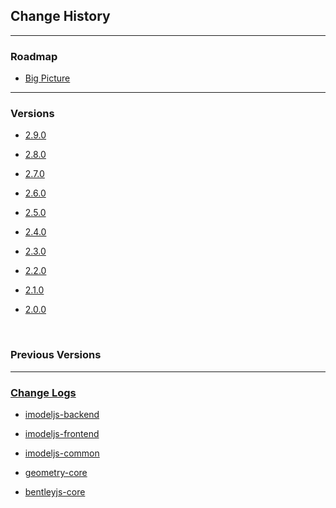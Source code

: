 ## Change History
---

### Roadmap

- [Big Picture](./Roadmap.md)

---

### Versions
- [2.9.0](./2.9.0.md)

- [2.8.0](./2.8.0.md)

- [2.7.0](./2.7.0.md)

- [2.6.0](./2.6.0.md)

- [2.5.0](./2.5.0.md)

- [2.4.0](./2.4.0.md)

- [2.3.0](./2.3.0.md)

- [2.2.0](./2.2.0.md)

- [2.1.0](./2.1.0.md)

- [2.0.0](./2.0.0.md)

&nbsp;
&nbsp;

<h3 id="previous-versions" class="with-caption is-expanded">Previous Versions</h3>

<ul style="display: none;">
  <li>
    <p><a class="missingLink table-of-contents-link" href="getting-started\1.14.0" data-toggle="tooltip"
        data-html="true" data-placement="top" title="Link not found. Attempting: getting-started\1.14.0">
        1.14.0
      </a></p>
  </li>
  <li>
    <p><a class="missingLink table-of-contents-link" href="getting-started\1.13.0" data-toggle="tooltip"
        data-html="true" data-placement="top" title="Link not found. Attempting: getting-started\1.13.0">
        1.13.0
      </a></p>
  </li>
  <li>
    <p><a class="missingLink table-of-contents-link" href="getting-started\1.12.0" data-toggle="tooltip"
        data-html="true" data-placement="top" title="Link not found. Attempting: getting-started\1.12.0">
        1.12.0
      </a></p>
  </li>
  <li>
    <p><a class="missingLink table-of-contents-link" href="getting-started\1.11.0" data-toggle="tooltip"
        data-html="true" data-placement="top" title="Link not found. Attempting: getting-started\1.11.0">
        1.11.0
      </a></p>
  </li>
  <li>
    <p><a class="missingLink table-of-contents-link" href="getting-started\1.10.0" data-toggle="tooltip"
        data-html="true" data-placement="top" title="Link not found. Attempting: getting-started\1.10.0">
        1.10.0
      </a></p>
  </li>
  <li>
    <p><a class="missingLink table-of-contents-link" href="getting-started\1.9.0" data-toggle="tooltip" data-html="true"
        data-placement="top" title="Link not found. Attempting: getting-started\1.9.0">
        1.9.0
      </a></p>
  </li>
  <li>
    <p><a class="missingLink table-of-contents-link" href="getting-started\1.8.0" data-toggle="tooltip" data-html="true"
        data-placement="top" title="Link not found. Attempting: getting-started\1.8.0">
        1.8.0
      </a></p>
  </li>
  <li>
    <p><a class="missingLink table-of-contents-link" href="getting-started\1.7.0" data-toggle="tooltip" data-html="true"
        data-placement="top" title="Link not found. Attempting: getting-started\1.7.0">
        1.7.0
      </a></p>
  </li>
  <li>
    <p><a class="missingLink table-of-contents-link" href="getting-started\1.6.0" data-toggle="tooltip" data-html="true"
        data-placement="top" title="Link not found. Attempting: getting-started\1.6.0">
        1.6.0
      </a></p>
  </li>
  <li>
    <p><a class="missingLink table-of-contents-link" href="getting-started\1.5.0" data-toggle="tooltip" data-html="true"
        data-placement="top" title="Link not found. Attempting: getting-started\1.5.0">
        1.5.0
      </a></p>
  </li>
  <li>
    <p><a class="missingLink table-of-contents-link" href="getting-started\1.4.0" data-toggle="tooltip" data-html="true"
        data-placement="top" title="Link not found. Attempting: getting-started\1.4.0">
        1.4.0
      </a></p>
  </li>
  <li>
    <p><a class="missingLink table-of-contents-link" href="getting-started\1.3.0" data-toggle="tooltip" data-html="true"
        data-placement="top" title="Link not found. Attempting: getting-started\1.3.0">
        1.3.0
      </a></p>
  </li>
  <li>
    <p><a class="missingLink table-of-contents-link" href="getting-started\1.2.0" data-toggle="tooltip" data-html="true"
        data-placement="top" title="Link not found. Attempting: getting-started\1.2.0">
        1.2.0
      </a></p>
  </li>
  <li>
    <p><a class="missingLink table-of-contents-link" href="getting-started\1.1.0" data-toggle="tooltip" data-html="true"
        data-placement="top" title="Link not found. Attempting: getting-started\1.1.0">
        1.1.0
      </a></p>
  </li>
  <li>
    <p><a class="missingLink table-of-contents-link" href="getting-started\1.0.0" data-toggle="tooltip" data-html="true"
        data-placement="top" title="Link not found. Attempting: getting-started\1.0.0">
        1.0.0
      </a></p>
  </li>
</ul>

---
### [Change Logs](./ChangeLogs.md)
- [imodeljs-backend](../reference/imodeljs-backend/changelog)

- [imodeljs-frontend](../reference/imodeljs-frontend/changelog)

- [imodeljs-common](../reference/imodeljs-common/changelog)

- [geometry-core](../reference/geometry-core/changelog)

- [bentleyjs-core](../reference/bentleyjs-core/changelog)

<script>
   $(document).ready(function () {
        $('#previous-versions i').addClass('icon-chevron-down').removeClass('icon-chevron-up');
   });
</script>

